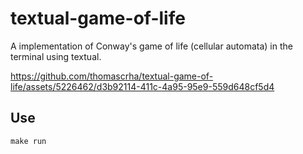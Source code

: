 # textual-game-of-life 

A implementation of Conway's game of life (cellular automata) in the terminal using textual.



https://github.com/thomascrha/textual-game-of-life/assets/5226462/d3b92114-411c-4a95-95e9-559d648cf5d4



## Use

`make run`
